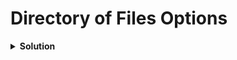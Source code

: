 # Directory of Files Options

<details>
<summary><b>Solution</b></summary>
<p>
## 1. Create an Argo CD Application Declaratively Using YAML

**Example Manifest:**

```yaml
apiVersion: argoproj.io/v1alpha1
kind: Application
metadata: 
  name: directory-app
  namespace: argocd
spec: 
  destination:
    namespace: directory-app
    server: "https://kubernetes.default.svc"
  project: default
  source: 
    path: guestbook-with-sub-directories
    repoURL: "https://github.com/spy86/argocd-example-apps.git"
    targetRevision: master
  syncPolicy:
    syncOptions:
      - CreateNamespace=true
```

## 2. Apply this Manifest with kubectl

```bash
kubectl apply -f dir-app.yaml -n argocd
```

## 3. Verify App

```bash
kubectl get application -n argocd
```

## 4. Retrieve the admin password for ArgoCD WebUI

```bash
kubectl port-forward svc/argocd-server -n argocd 8080:443
kubectl -n argocd get secret argocd-initial-admin-secret -o jsonpath="{.data.password}" | base64 -d; echo
```

## 5. Now Log in to UI and Click Sync

## 6. Set Recurse Option

```yaml
apiVersion: argoproj.io/v1alpha1
kind: Application
metadata: 
  name: directory-app
  namespace: argocd
spec: 
  destination:
    namespace: directory-app
    server: "https://kubernetes.default.svc"
  project: default
  source: 
    path: guestbook-with-sub-directories
    repoURL: "https://github.com/spy86/argocd-example-apps.git"
    targetRevision: master
    directory:
      recurse: true
  syncPolicy:
    syncOptions:
      - CreateNamespace=true
```

## 7. Apply this Manifest with kubectl

```bash
kubectl apply -f dir-app.yaml -n argocd
```

## 8. Verify App

```bash
kubectl get application -n argocd
```

## Go to UI and Re-Sync the Application

</p>
</details>
